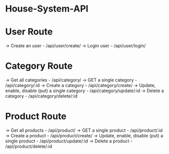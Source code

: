 # House-System-API

# User Route
-> Create an user - /api/user/create/
-> Login user - /api/user/login/

# Category Route
-> Get all categories - /api/category/
-> GET a single category - /api/category/:id
-> Create a category - /api/category/create/
-> Update, enable, disable (put) a single category - /api/category/update/:id
-> Delete a category - /api/category/delete/:id

# Product Route
-> Get all products - /api/product/
-> GET a single product - /api/product/:id
-> Create a product - /api/product/create/
-> Update, enable, disable (put) a single product - /api/product/update/:id
-> Delete a product - /api/product/delete/:id

